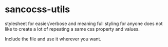 # sancocss-utils
stylesheet for easier/verbose and meaning full styling for anyone does not like to create a lot of repeating a same css property and values.

Include the file and use it wherever you want.
